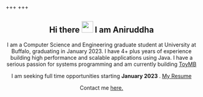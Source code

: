 +++
+++

<h2 align="center"> Hi there <img src="https://github.com/TheDudeThatCode/TheDudeThatCode/blob/master/Assets/Hi.gif?raw=true" width="30px"> I am Aniruddha </h2>

<div align="center">
<p>
I am a Computer Science and Engineering graduate student at University at Buffalo, graduating in January 2023. I have 4+ plus years of experience building high performance and scalable applications using Java. I have a serious passion for systems programming and am currently building <a href="https://github.com/aniruddha96/ToyMB">ToyMB</a> </p>

<p>I am seeking full time opportunities starting <b>January 2023 </b>. <a href="/AniruddhaParvatResume.pdf">My Resume</a></p> Contact me <a href="https://www.linkedin.com/in/aniruddhaparvat/">here. </a>  

</p>
</div>
